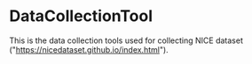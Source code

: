 # DataCollectionTool
This is the data collection tools used  for collecting NICE dataset ("https://nicedataset.github.io/index.html").
